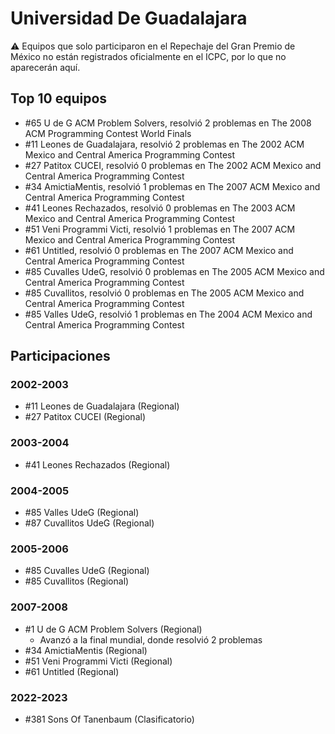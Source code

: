 # Universidad De Guadalajara

:warning: Equipos que solo participaron en el Repechaje del Gran Premio de México no están registrados oficialmente en el ICPC, por lo que no aparecerán aquí.

## Top 10 equipos

- #65 U de G ACM Problem Solvers, resolvió 2 problemas en The 2008 ACM Programming Contest World Finals
- #11 Leones de Guadalajara, resolvió 2 problemas en The 2002 ACM Mexico and Central America Programming Contest
- #27 Patitox CUCEI, resolvió 0 problemas en The 2002 ACM Mexico and Central America Programming Contest
- #34 AmictiaMentis, resolvió 1 problemas en The 2007 ACM Mexico and Central America Programming Contest
- #41 Leones Rechazados, resolvió 0 problemas en The 2003 ACM Mexico and Central America Programming Contest
- #51 Veni Programmi Victi, resolvió 1 problemas en The 2007 ACM Mexico and Central America Programming Contest
- #61 Untitled, resolvió 0 problemas en The 2007 ACM Mexico and Central America Programming Contest
- #85 Cuvalles UdeG, resolvió 0 problemas en The 2005 ACM Mexico and Central America Programming Contest
- #85 Cuvallitos, resolvió 0 problemas en The 2005 ACM Mexico and Central America Programming Contest
- #85 Valles UdeG, resolvió 1 problemas en The 2004 ACM Mexico and Central America Programming Contest

## Participaciones

### 2002-2003

- #11 Leones de Guadalajara (Regional)
- #27 Patitox CUCEI (Regional)

### 2003-2004

- #41 Leones Rechazados (Regional)

### 2004-2005

- #85 Valles UdeG (Regional)
- #87 Cuvallitos UdeG (Regional)

### 2005-2006

- #85 Cuvalles UdeG (Regional)
- #85 Cuvallitos (Regional)

### 2007-2008

- #1 U de G ACM Problem Solvers (Regional)
  - Avanzó a la final mundial, donde resolvió 2 problemas
- #34 AmictiaMentis (Regional)
- #51 Veni Programmi Victi (Regional)
- #61 Untitled (Regional)

### 2022-2023

- #381 Sons Of Tanenbaum (Clasificatorio)



